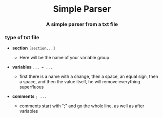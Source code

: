 <h1 align="center">Simple Parser</h1>
<p align="center">
<h3 align="center">A simple parser from a txt file</h3>

### type of txt file

- **section** `[section...]`
  - Here will be the name of your variable group

- **variables** `... = ...`
  - first there is a name with a change, then a space, an equal sign, then a space, and then the value itself, he will remove everything superfluous

- **comments** `; ...`
  - comments start with ";" and go the whole line, as well as after variables